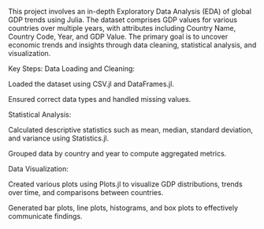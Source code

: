 This project involves an in-depth Exploratory Data Analysis (EDA) of global GDP trends using Julia. The dataset comprises GDP values for various countries over multiple years, with attributes including Country Name, Country Code, Year, and GDP Value. The primary goal is to uncover economic trends and insights through data cleaning, statistical analysis, and visualization.

Key Steps:
Data Loading and Cleaning:

Loaded the dataset using CSV.jl and DataFrames.jl.

Ensured correct data types and handled missing values.

Statistical Analysis:

Calculated descriptive statistics such as mean, median, standard deviation, and variance using Statistics.jl.

Grouped data by country and year to compute aggregated metrics.

Data Visualization:

Created various plots using Plots.jl to visualize GDP distributions, trends over time, and comparisons between countries.

Generated bar plots, line plots, histograms, and box plots to effectively communicate findings.
